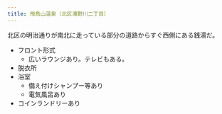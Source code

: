 ```yaml
---
title: 飛鳥山温泉（北区滝野川二丁目）
---
```


北区の明治通りが南北に走っている部分の道路からすぐ西側にある銭湯だ。

* フロント形式
  * 広いラウンジあり。テレビもある。
* 脱衣所
* 浴室
  * 備え付けシャンプー等あり
  * 電気風呂あり
* コインランドリーあり
